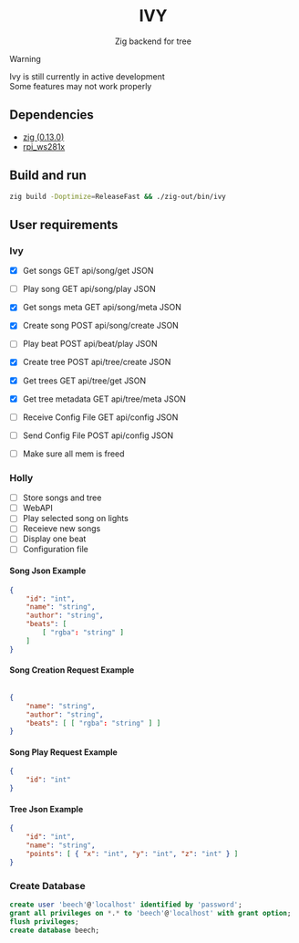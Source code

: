 <div align="center">

# IVY

Zig backend for tree

</div>

> [!WARNING]
> Ivy is still currently in active development<br>
> Some features may not work properly

## Dependencies

- [zig (0.13.0)](https://github.com/tristanisham/zvm)
- [rpi_ws281x](https://github.com/jgarff/rpi_ws281x)

## Build and run

```sh
zig build -Doptimize=ReleaseFast && ./zig-out/bin/ivy
```

## User requirements

### Ivy
- [x] Get songs           GET api/song/get            JSON <br>
- [ ] Play song            GET api/song/play           JSON <br>
- [x] Get songs meta      GET api/song/meta           JSON <br>
- [x] Create song          POST api/song/create        JSON <br>
- [ ] Play beat            POST api/beat/play          JSON <br>
- [x] Create tree          POST api/tree/create        JSON <br>
- [x] Get trees           GET api/tree/get            JSON <br>
- [x] Get tree metadata   GET api/tree/meta           JSON <br>
- [ ] Receive Config File  GET api/config              JSON <br>
- [ ] Send Config File     POST api/config             JSON <br>

- [ ] Make sure all mem is freed

### Holly
- [ ] Store songs and tree <br>
- [ ] WebAPI <br>
- [ ] Play selected song on lights <br>
- [ ] Receieve new songs <br>
- [ ] Display one beat <br>
- [ ] Configuration file <br>

#### Song Json Example
```json
{
    "id": "int",
    "name": "string",
    "author": "string",
    "beats": [
        [ "rgba": "string" ]
    ]
}
```

#### Song Creation Request Example
```json

{
    "name": "string",
    "author": "string",
    "beats": [ [ "rgba": "string" ] ]
}
```

#### Song Play Request Example
```json
{
    "id": "int"
}
```

#### Tree Json Example
```json
{
    "id": "int",
    "name": "string",
    "points": [ { "x": "int", "y": "int", "z": "int" } ]
}
```

### Create Database

```sql
create user 'beech'@'localhost' identified by 'password';
grant all privileges on *.* to 'beech'@'localhost' with grant option;
flush privileges;
create database beech;
```

